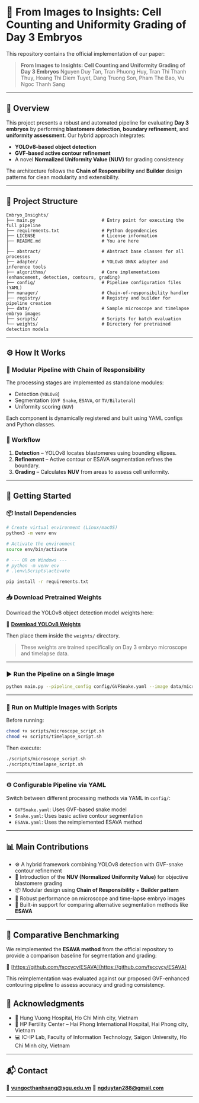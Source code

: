 # 🧬 From Images to Insights: Cell Counting and Uniformity Grading of Day 3 Embryos

This repository contains the official implementation of our paper:

> **From Images to Insights: Cell Counting and Uniformity Grading of Day 3 Embryos**
> Nguyen Duy Tan, Tran Phuong Huy, Tran Thi Thanh Thuy, Hoang Thi Diem Tuyet, Dang Truong Son, Pham The Bao, Vu Ngoc Thanh Sang

---

## 📌 Overview

This project presents a robust and automated pipeline for evaluating **Day 3 embryos** by performing **blastomere detection**, **boundary refinement**, and **uniformity assessment**.
Our hybrid approach integrates:

* **YOLOv8-based object detection**
* **GVF-based active contour refinement**
* A novel **Normalized Uniformity Value (NUV)** for grading consistency

The architecture follows the **Chain of Responsibility** and **Builder** design patterns for clean modularity and extensibility.

---

## 📁 Project Structure

```
Embryo_Insights/
├── main.py                         # Entry point for executing the full pipeline
├── requirements.txt                # Python dependencies
├── LICENSE                         # License information
├── README.md                       # You are here
│
├── abstract/                       # Abstract base classes for all processes
├── adapter/                        # YOLOv8 ONNX adapter and inference tools
├── algorithms/                     # Core implementations (enhancement, detection, contours, grading)
├── config/                         # Pipeline configuration files (YAML)
├── manager/                        # Chain-of-responsibility handler
├── registry/                       # Registry and builder for pipeline creation
├── data/                           # Sample microscope and timelapse embryo images
├── scripts/                        # Scripts for batch evaluation
└── weights/                        # Directory for pretrained detection models
```

---

## ⚙️ How It Works

### 🔗 Modular Pipeline with Chain of Responsibility

The processing stages are implemented as standalone modules:

* Detection (`YOLOv8`)
* Segmentation (`GVF Snake`, `ESAVA`, or `TV/Bilateral`)
* Uniformity scoring (`NUV`)

Each component is dynamically registered and built using YAML configs and Python classes.

### 🔁 Workflow

1. **Detection** – YOLOv8 locates blastomeres using bounding ellipses.
2. **Refinement** – Active contour or ESAVA segmentation refines the boundary.
3. **Grading** – Calculates **NUV** from areas to assess cell uniformity.

---

## 🚀 Getting Started

### 📦 Install Dependencies

```bash
# Create virtual environment (Linux/macOS)
python3 -m venv env

# Activate the environment
source env/bin/activate

# --- OR on Windows ---
# python -m venv env
# .\env\Scripts\activate

```

```bash
pip install -r requirements.txt
```

### 📥 Download Pretrained Weights

Download the YOLOv8 object detection model weights here:

🔗 **[Download YOLOv8 Weights](https://drive.google.com/drive/folders/1suOTlOYGPH2i7BkMhlE92GpJN3rzUh6y?usp=sharing)**

Then place them inside the `weights/` directory.

> These weights are trained specifically on Day 3 embryo microscope and timelapse data.

---

### ▶️ Run the Pipeline on a Single Image

```bash
python main.py --pipeline_config config/GVFSnake.yaml --image data/microscope/xcells.jpg
```

---

### 📂 Run on Multiple Images with Scripts

Before running:

```bash
chmod +x scripts/microscope_script.sh
chmod +x scripts/timelapse_script.sh
```

Then execute:

```bash
./scripts/microscope_script.sh
./scripts/timelapse_script.sh
```

---

### ⚙️ Configurable Pipeline via YAML

Switch between different processing methods via YAML in `config/`:

* `GVFSnake.yaml`: Uses GVF-based snake model
* `Snake.yaml`: Uses basic active contour segmentation
* `ESAVA.yaml`: Uses the reimplemented ESAVA method

---

## 📊 Main Contributions

* ⚙️ A hybrid framework combining YOLOv8 detection with GVF-snake contour refinement
* 🧠 Introduction of the **NUV (Normalized Uniformity Value)** for objective blastomere grading
* 📦 Modular design using **Chain of Responsibility** + **Builder pattern**
* 🤖 Robust performance on microscope and time-lapse embryo images
* 🔁 Built-in support for comparing alternative segmentation methods like **ESAVA**

---

## 🧪 Comparative Benchmarking

We reimplemented the **ESAVA method** from the official repository to provide a comparison baseline for segmentation and grading:

🔗 [https://github.com/fsccycy/ESAVA](https://github.com/fsccycy/ESAVA)

This reimplementation was evaluated against our proposed GVF-enhanced contouring pipeline to assess accuracy and grading consistency.

## 🙏 Acknowledgments

* 🏥 Hung Vuong Hospital, Ho Chi Minh city, Vietnam
* 🧪 HP Fertility Center – Hai Phong International Hospital, Hai Phong city, Vietnam
* 💻 IC-IP Lab, Faculty of Information Technology, Saigon University, Ho Chi Minh city, Vietnam

---

## 📬 Contact

📧 **[vungocthanhsang@sgu.edu.vn](mailto:vungocthanhsang@sgu.edu.vn)**
📧 **[ngduytan288@gmail.com](mailto:ngduytan288@gmail.com)**

---

